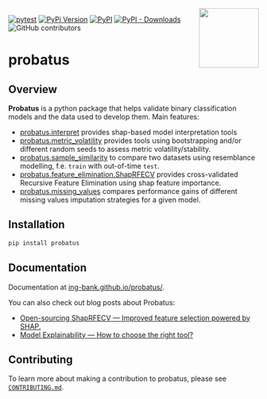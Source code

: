 <img src="https://github.com/ing-bank/probatus/raw/main/docs/img/logo_large.png" width="120" align="right">

[![pytest](https://github.com/ing-bank/probatus/workflows/Development/badge.svg)](https://github.com/ing-bank/probatus/actions?query=workflow%3A%22Development%22)
[![PyPi Version](https://img.shields.io/pypi/pyversions/probatus)](#)
[![PyPI](https://img.shields.io/pypi/v/probatus)](#)
[![PyPI - Downloads](https://img.shields.io/pypi/dm/probatus)](#)
![GitHub contributors](https://img.shields.io/github/contributors/ing-bank/probatus)

# probatus

## Overview

**Probatus** is a python package that helps validate binary classification models and the data used to develop them. Main features:

- [probatus.interpret](https://ing-bank.github.io/probatus/api/model_interpret.html) provides shap-based model interpretation tools 
- [probatus.metric_volatility](https://ing-bank.github.io/probatus/api/metric_volatility.html) provides tools using bootstrapping and/or different random seeds to assess metric volatility/stability.
- [probatus.sample_similarity](https://ing-bank.github.io/probatus/api/sample_similarity.html) to compare two datasets using resemblance modelling, f.e. `train` with out-of-time `test`.
- [probatus.feature_elimination.ShapRFECV](https://ing-bank.github.io/probatus/api/feature_elimination.html) provides cross-validated Recursive Feature Elimination using shap feature importance.
- [probatus.missing_values](https://ing-bank.github.io/probatus/api/imputation_selector.html) compares performance gains of different missing values imputation strategies for a given model.

## Installation

```bash
pip install probatus
```

## Documentation

Documentation at [ing-bank.github.io/probatus/](https://ing-bank.github.io/probatus/).

You can also check out blog posts about Probatus: 

-  [Open-sourcing ShapRFECV — Improved feature selection powered by SHAP.](https://medium.com/ing-blog/open-sourcing-shaprfecv-improved-feature-selection-powered-by-shap-994fe7861560)
-  [Model Explainability — How to choose the right tool?](https://medium.com/ing-blog/model-explainability-how-to-choose-the-right-tool-6c5eabd1a46a)

## Contributing

To learn more about making a contribution to probatus, please see [`CONTRIBUTING.md`](CONTRIBUTING.md).
